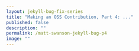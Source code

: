 ```yaml
---
layout: jekyll-bug-fix-series
title: "Making an OSS Contribution, Part 4: ..."
published: false
description: ""
permalink: /matt-swanson-jekyll-bug-p4
image: ""
---
```



